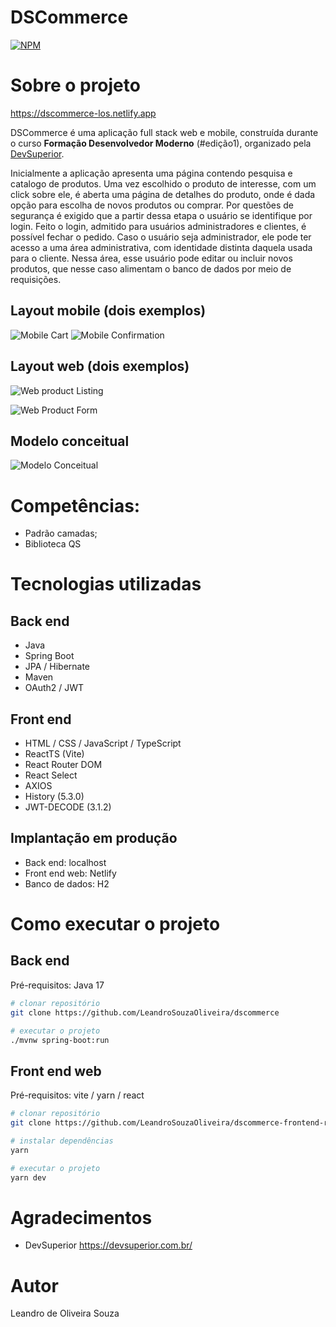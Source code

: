 # DSCommerce
[![NPM](https://img.shields.io/npm/l/react)](https://github.com/LeandroSouzaOliveira/dscommerce-frontend-react/blob/main/LICENSE) 

# Sobre o projeto

https://dscommerce-los.netlify.app

DSCommerce é uma aplicação full stack web e mobile, construída durante o curso **Formação Desenvolvedor Moderno** (#edição1), organizado pela [DevSuperior](https://devsuperior.com "Site da DevSuperior").

Inicialmente a aplicação apresenta uma página contendo pesquisa e catalogo de produtos. Uma vez escolhido o produto de interesse, com um click sobre ele, é aberta uma página de detalhes do produto, onde é dada opção para escolha de novos produtos ou comprar. Por questões de segurança é exigido que a partir dessa etapa o usuário se identifique por login. Feito o login, admitido para usuários administradores e clientes, é possível fechar o pedido. Caso o usuário seja administrador, ele pode ter acesso a uma área administrativa, com identidade distinta daquela usada para o cliente. Nessa área, esse usuário pode editar ou incluir novos produtos, que nesse caso alimentam o banco de dados por meio de requisições.

## Layout mobile (dois exemplos)
![Mobile Cart](https://github.com/LeandroSouzaOliveira/assets/blob/main/dscommerce/Cart.png) ![Mobile Confirmation](https://github.com/LeandroSouzaOliveira/assets/blob/main/dscommerce/Confirmation.png)

## Layout web (dois exemplos)
![Web product Listing](https://github.com/LeandroSouzaOliveira/assets/blob/main/dscommerce/Product%20Listing.png)

![Web Product Form](https://github.com/LeandroSouzaOliveira/assets/blob/main/dscommerce/Product%20Form.png)

## Modelo conceitual
![Modelo Conceitual](https://github.com/LeandroSouzaOliveira/assets/blob/main/dscommerce/Conceptual%20Model.png)

# Competências:
- Padrão camadas;
- Biblioteca QS

# Tecnologias utilizadas
## Back end
- Java
- Spring Boot
- JPA / Hibernate
- Maven
- OAuth2 / JWT
## Front end
- HTML / CSS / JavaScript / TypeScript
- ReactTS (Vite)
- React Router DOM
- React Select
- AXIOS
- History (5.3.0)
- JWT-DECODE (3.1.2)
## Implantação em produção
- Back end: localhost
- Front end web: Netlify
- Banco de dados: H2

# Como executar o projeto

## Back end
Pré-requisitos: Java 17

```bash
# clonar repositório
git clone https://github.com/LeandroSouzaOliveira/dscommerce

# executar o projeto
./mvnw spring-boot:run
```

## Front end web
Pré-requisitos: vite / yarn / react

```bash
# clonar repositório
git clone https://github.com/LeandroSouzaOliveira/dscommerce-frontend-react

# instalar dependências
yarn

# executar o projeto
yarn dev
```

# Agradecimentos
- DevSuperior https://devsuperior.com.br/

# Autor

Leandro de Oliveira Souza
